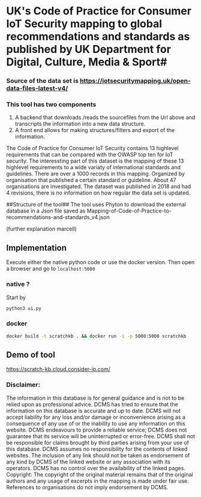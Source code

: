 # UK's Code of Practice for Consumer IoT Security mapping to global recommendations and standards as published by UK Department for Digital, Culture, Media & Sport#

### Source of the data set is https://iotsecuritymapping.uk/open-data-files-latest-v4/

### This tool has two components
1. A backend that downloads /reads the sourcefiles from the Url above and transcripts the information into a new data structure.
2. A front end allows for making structures/filters and export of the information.

The Code of Practice for Consumer IoT Security contains 13 highlevel requirements that can be compared with the OWASP top ten for IoT security.
The interessting part of this dataset is the mapping of these 13 highlevel requirements to a wide variaty of international standards and guidelines. 
There are over a 1000 records in this mapping. Organized by organisation that published a certain standard or guideline. About 47 organisations are investigated.
The dataset was published in 2018 and had 4 revisions, there is no information on how regular the data set is updated.
 

##Structure of the tool##
The tool uses Phyton to download the external database in a Json file saved as Mapping-of-Code-of-Practice-to-recommendations-and-standards_v4.json

(further explanation marcell)


## Implementation
Execute either the native python code or use the docker version.
Then open a browser and go to `localhost:5000`


### native ?
Start by

```bash
python3 ui.py
```
### docker

```bash
docker build -t scratchkb . && docker run -i -p 5000:5000 scratchkb
```

## Demo of tool

https://scratch-kb.cloud.consider-ip.com/




### Disclaimer: 
The information in this database is for general guidance and is not to be relied upon as professional advice. DCMS has tried to ensure that the information on this database is accurate and up to date. DCMS will not accept liability for any loss and/or damage or inconvenience arising as a consequence of any use of or the inability to use any information on this website. DCMS endeavours to provide a reliable service; DCMS does not guarantee that its service will be uninterrupted or error-free. DCMS shall not be responsible for claims brought by third parties arising from your use of this database. DCMS assumes no responsibility for the contents of linked websites. The inclusion of any link should not be taken as endorsement of any kind by DCMS of the linked website or any association with its operators. DCMS has no control over the availability of the linked pages. 
Copyright: The copyright of the original material remains that of the original authors and any usage of excerpts in the mapping is made under fair use. References to organisations do not imply endorsement by DCMS.
